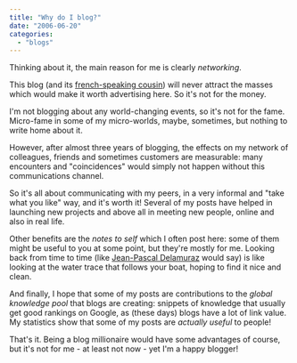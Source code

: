 ```yaml
---
title: "Why do I blog?"
date: "2006-06-20"
categories: 
  - "blogs"
---
```


Thinking about it, the main reason for me is clearly _networking_.

This blog (and its [french-speaking cousin](http://codeconsult.ch/blog)) will never attract the masses which would make it worth advertising here. So it's not for the money.

I'm not blogging about any world-changing events, so it's not for the fame. Micro-fame in some of my micro-worlds, maybe, sometimes, but nothing to write home about it.

However, after almost three years of blogging, the effects on my network of colleagues, friends and sometimes customers are measurable: many encounters and "coincidences" would simply not happen without this communications channel.

So it's all about communicating with my peers, in a very informal and "take what you like" way, and it's worth it! Several of my posts have helped in launching new projects and above all in meeting new people, online and also in real life.

Other benefits are the _notes to self_ which I often post here: some of them might be useful to you at some point, but they're mostly for me. Looking back from time to time (like [Jean-Pascal Delamuraz](http://en.wikipedia.org/wiki/Jean-Pascal_Delamuraz) would say) is like looking at the water trace that follows your boat, hoping to find it nice and clean.

And finally, I hope that some of my posts are contributions to the _global knowledge pool_ that blogs are creating: snippets of knowledge that usually get good rankings on Google, as (these days) blogs have a lot of link value. My statistics show that some of my posts are _actually useful_ to people!

That's it. Being a blog millionaire would have some advantages of course, but it's not for me - at least not now - yet I'm a happy blogger!
